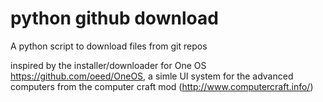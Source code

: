 # python github download
A python script to download files from git repos

inspired by the installer/downloader for One OS https://github.com/oeed/OneOS, a simle UI system for the advanced computers from the computer craft mod (http://www.computercraft.info/)

